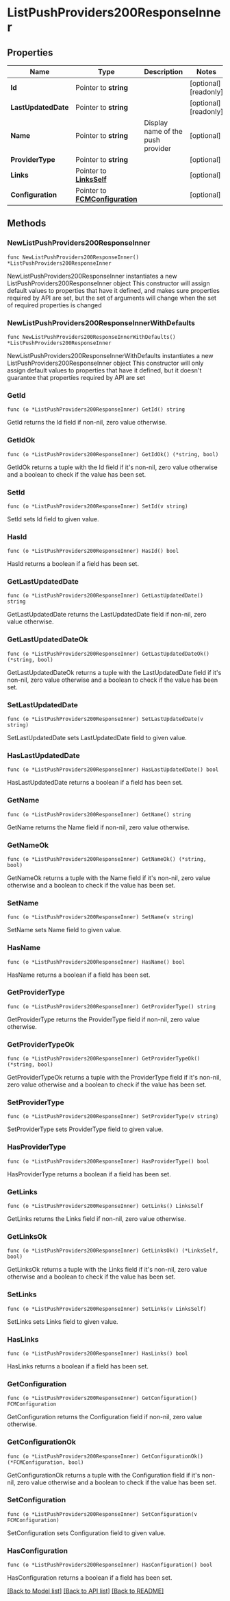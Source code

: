 # ListPushProviders200ResponseInner

## Properties

Name | Type | Description | Notes
------------ | ------------- | ------------- | -------------
**Id** | Pointer to **string** |  | [optional] [readonly] 
**LastUpdatedDate** | Pointer to **string** |  | [optional] [readonly] 
**Name** | Pointer to **string** | Display name of the push provider | [optional] 
**ProviderType** | Pointer to **string** |  | [optional] 
**Links** | Pointer to [**LinksSelf**](LinksSelf.md) |  | [optional] 
**Configuration** | Pointer to [**FCMConfiguration**](FCMConfiguration.md) |  | [optional] 

## Methods

### NewListPushProviders200ResponseInner

`func NewListPushProviders200ResponseInner() *ListPushProviders200ResponseInner`

NewListPushProviders200ResponseInner instantiates a new ListPushProviders200ResponseInner object
This constructor will assign default values to properties that have it defined,
and makes sure properties required by API are set, but the set of arguments
will change when the set of required properties is changed

### NewListPushProviders200ResponseInnerWithDefaults

`func NewListPushProviders200ResponseInnerWithDefaults() *ListPushProviders200ResponseInner`

NewListPushProviders200ResponseInnerWithDefaults instantiates a new ListPushProviders200ResponseInner object
This constructor will only assign default values to properties that have it defined,
but it doesn't guarantee that properties required by API are set

### GetId

`func (o *ListPushProviders200ResponseInner) GetId() string`

GetId returns the Id field if non-nil, zero value otherwise.

### GetIdOk

`func (o *ListPushProviders200ResponseInner) GetIdOk() (*string, bool)`

GetIdOk returns a tuple with the Id field if it's non-nil, zero value otherwise
and a boolean to check if the value has been set.

### SetId

`func (o *ListPushProviders200ResponseInner) SetId(v string)`

SetId sets Id field to given value.

### HasId

`func (o *ListPushProviders200ResponseInner) HasId() bool`

HasId returns a boolean if a field has been set.

### GetLastUpdatedDate

`func (o *ListPushProviders200ResponseInner) GetLastUpdatedDate() string`

GetLastUpdatedDate returns the LastUpdatedDate field if non-nil, zero value otherwise.

### GetLastUpdatedDateOk

`func (o *ListPushProviders200ResponseInner) GetLastUpdatedDateOk() (*string, bool)`

GetLastUpdatedDateOk returns a tuple with the LastUpdatedDate field if it's non-nil, zero value otherwise
and a boolean to check if the value has been set.

### SetLastUpdatedDate

`func (o *ListPushProviders200ResponseInner) SetLastUpdatedDate(v string)`

SetLastUpdatedDate sets LastUpdatedDate field to given value.

### HasLastUpdatedDate

`func (o *ListPushProviders200ResponseInner) HasLastUpdatedDate() bool`

HasLastUpdatedDate returns a boolean if a field has been set.

### GetName

`func (o *ListPushProviders200ResponseInner) GetName() string`

GetName returns the Name field if non-nil, zero value otherwise.

### GetNameOk

`func (o *ListPushProviders200ResponseInner) GetNameOk() (*string, bool)`

GetNameOk returns a tuple with the Name field if it's non-nil, zero value otherwise
and a boolean to check if the value has been set.

### SetName

`func (o *ListPushProviders200ResponseInner) SetName(v string)`

SetName sets Name field to given value.

### HasName

`func (o *ListPushProviders200ResponseInner) HasName() bool`

HasName returns a boolean if a field has been set.

### GetProviderType

`func (o *ListPushProviders200ResponseInner) GetProviderType() string`

GetProviderType returns the ProviderType field if non-nil, zero value otherwise.

### GetProviderTypeOk

`func (o *ListPushProviders200ResponseInner) GetProviderTypeOk() (*string, bool)`

GetProviderTypeOk returns a tuple with the ProviderType field if it's non-nil, zero value otherwise
and a boolean to check if the value has been set.

### SetProviderType

`func (o *ListPushProviders200ResponseInner) SetProviderType(v string)`

SetProviderType sets ProviderType field to given value.

### HasProviderType

`func (o *ListPushProviders200ResponseInner) HasProviderType() bool`

HasProviderType returns a boolean if a field has been set.

### GetLinks

`func (o *ListPushProviders200ResponseInner) GetLinks() LinksSelf`

GetLinks returns the Links field if non-nil, zero value otherwise.

### GetLinksOk

`func (o *ListPushProviders200ResponseInner) GetLinksOk() (*LinksSelf, bool)`

GetLinksOk returns a tuple with the Links field if it's non-nil, zero value otherwise
and a boolean to check if the value has been set.

### SetLinks

`func (o *ListPushProviders200ResponseInner) SetLinks(v LinksSelf)`

SetLinks sets Links field to given value.

### HasLinks

`func (o *ListPushProviders200ResponseInner) HasLinks() bool`

HasLinks returns a boolean if a field has been set.

### GetConfiguration

`func (o *ListPushProviders200ResponseInner) GetConfiguration() FCMConfiguration`

GetConfiguration returns the Configuration field if non-nil, zero value otherwise.

### GetConfigurationOk

`func (o *ListPushProviders200ResponseInner) GetConfigurationOk() (*FCMConfiguration, bool)`

GetConfigurationOk returns a tuple with the Configuration field if it's non-nil, zero value otherwise
and a boolean to check if the value has been set.

### SetConfiguration

`func (o *ListPushProviders200ResponseInner) SetConfiguration(v FCMConfiguration)`

SetConfiguration sets Configuration field to given value.

### HasConfiguration

`func (o *ListPushProviders200ResponseInner) HasConfiguration() bool`

HasConfiguration returns a boolean if a field has been set.


[[Back to Model list]](../README.md#documentation-for-models) [[Back to API list]](../README.md#documentation-for-api-endpoints) [[Back to README]](../README.md)


